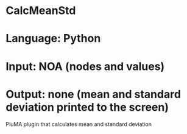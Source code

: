 # CalcMeanStd
# Language: Python
# Input: NOA (nodes and values)
# Output: none (mean and standard deviation printed to the screen)
PluMA plugin that calculates mean and standard deviation
